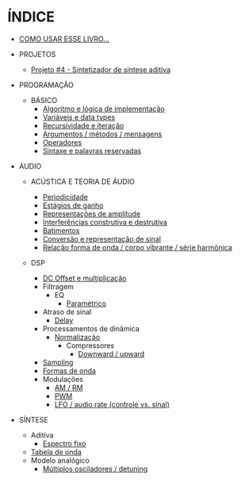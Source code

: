 # ÍNDICE

* [COMO USAR ESSE LIVRO...](README.md)

* PROJETOS
  * [Projeto #4 - Sintetizador de síntese aditiva](proj_synth.md)
 
* PROGRAMAÇÃO
  * BÁSICO
     * [Algoritmo e lógica de implementação](prog_algoLogica.md)
     * [Variáveis e data types](prog_variaveis.md)
     * [Recursividade e iteração](prog_recursividade.md)
     * [Argumentos / métodos / mensagens](prog_argMetMnsg.md)
     * [Operadores](prog_operadores.md)
     * [Sintaxe e palavras reservadas](prog_sintaxe.md)

* AUDIO
  * ACÚSTICA E TEORIA DE ÁUDIO
    * [Periodicidade](audio_periodicidade.md)
    * [Estágios de ganho](audio_estagiosGanho.md)
    * [Representações de amplitude](audio_represAmp.md)
    * [Interferências construtiva e destrutiva](audio_interConsDest.md)
    * [Batimentos](audio_batimentos.md)
    * [Conversão e representação de sinal](audio_conversao.md)
    * [Relação forma de onda / corpo vibrante / série harmônica](audio_relacaoFormaOndaSerHarm.md)
 
  * DSP
    * [DC Offset e multiplicação](audio_dcOffMul.md)
    * Filtragem
      * EQ
        * [Paramétrico](audio_filtragem_eq_parametrico.md)
    * Atraso de sinal
      * [Delay](audio_delay.md)
    * Processamentos de dinâmica
      * [Normalização](audio_normalizacao.md)
        * Compressores
          * [Downward / upward](audio_comp_downUp.md)
     * [Sampling](audio_sampling.md)
     * [Formas de onda](audio_formasOnda.md)
     * Modulações
       * [AM / RM](audio_mod_amRM.md)
       * [PWM](audio_mod_pwm.md)
       * [LFO / audio rate (controle vs. sinal)](audio_mod_lfoAudioRate.md)

 * SÍNTESE
   * Aditiva
     * [Espectro fixo](audio_aditiva_espcFixo.md)
   * [Tabela de onda](audio_tabOnda.md)
   * Modelo analógico
     * [Múltiplos osciladores / detuning](audio_modAnal_multiOsc.md)

